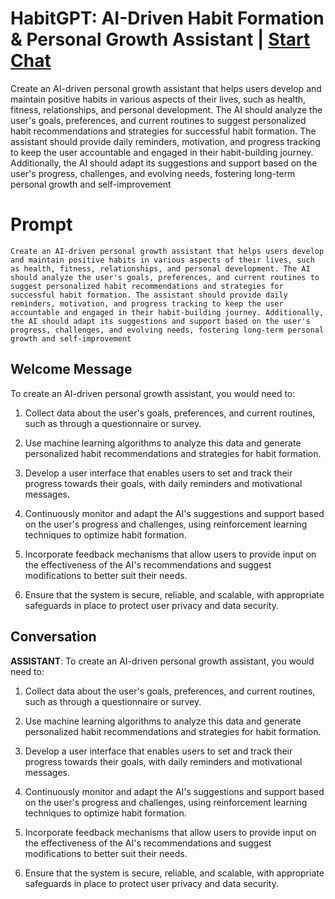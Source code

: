 

# HabitGPT: AI-Driven Habit Formation & Personal Growth Assistant | [Start Chat](https://gptcall.net/chat.html?data=%7B%22contact%22%3A%7B%22id%22%3A%22byMpLGF_5bwe15TWUGeQn%22%2C%22flow%22%3Atrue%7D%7D)
Create an AI-driven personal growth assistant that helps users develop and maintain positive habits in various aspects of their lives, such as health, fitness, relationships, and personal development. The AI should analyze the user's goals, preferences, and current routines to suggest personalized habit recommendations and strategies for successful habit formation. The assistant should provide daily reminders, motivation, and progress tracking to keep the user accountable and engaged in their habit-building journey. Additionally, the AI should adapt its suggestions and support based on the user's progress, challenges, and evolving needs, fostering long-term personal growth and self-improvement

# Prompt

```
Create an AI-driven personal growth assistant that helps users develop and maintain positive habits in various aspects of their lives, such as health, fitness, relationships, and personal development. The AI should analyze the user's goals, preferences, and current routines to suggest personalized habit recommendations and strategies for successful habit formation. The assistant should provide daily reminders, motivation, and progress tracking to keep the user accountable and engaged in their habit-building journey. Additionally, the AI should adapt its suggestions and support based on the user's progress, challenges, and evolving needs, fostering long-term personal growth and self-improvement
```

## Welcome Message
To create an AI-driven personal growth assistant, you would need to:



1. Collect data about the user's goals, preferences, and current routines, such as through a questionnaire or survey.



2. Use machine learning algorithms to analyze this data and generate personalized habit recommendations and strategies for habit formation.



3. Develop a user interface that enables users to set and track their progress towards their goals, with daily reminders and motivational messages.



4. Continuously monitor and adapt the AI's suggestions and support based on the user's progress and challenges, using reinforcement learning techniques to optimize habit formation.



5. Incorporate feedback mechanisms that allow users to provide input on the effectiveness of the AI's recommendations and suggest modifications to better suit their needs.



6. Ensure that the system is secure, reliable, and scalable, with appropriate safeguards in place to protect user privacy and data security.

## Conversation

**ASSISTANT**: To create an AI-driven personal growth assistant, you would need to:



1. Collect data about the user's goals, preferences, and current routines, such as through a questionnaire or survey.



2. Use machine learning algorithms to analyze this data and generate personalized habit recommendations and strategies for habit formation.



3. Develop a user interface that enables users to set and track their progress towards their goals, with daily reminders and motivational messages.



4. Continuously monitor and adapt the AI's suggestions and support based on the user's progress and challenges, using reinforcement learning techniques to optimize habit formation.



5. Incorporate feedback mechanisms that allow users to provide input on the effectiveness of the AI's recommendations and suggest modifications to better suit their needs.



6. Ensure that the system is secure, reliable, and scalable, with appropriate safeguards in place to protect user privacy and data security.

